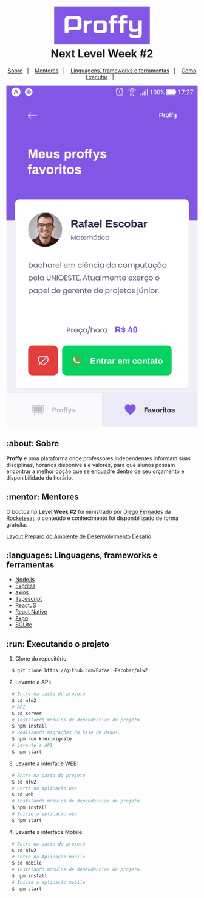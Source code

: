 <h1 align="center">
    <img alt="Proffy" src="print_screen/logo.png" height="100px" />
    <br>Next Level Week #2<br/>
</h1>

<p align="center">
  <a href="#about">Sobre</a>&nbsp;&nbsp;&nbsp;|&nbsp;&nbsp;&nbsp;
  <a href="#mentor">Mentores</a>&nbsp;&nbsp;&nbsp;|&nbsp;&nbsp;&nbsp;
  <a href="#languages">Linguagens, frameworks e ferramentas</a>&nbsp;&nbsp;&nbsp;|&nbsp;&nbsp;&nbsp;
  <a href="#run">Como Executar</a>&nbsp;&nbsp;&nbsp;|&nbsp;&nbsp;&nbsp;
</p>

<p align="center">
  <img alt="design do projeto" width="650px" src="./print_screen/screenshot.jpg" />
<p>

## :about: Sobre

**Proffy** é uma plataforma onde professores independentes informam suas disciplinas, horários disponíveis e valores, para que alunos possam encontrar a melhor opção que se enquadre dentro de seu orçamento e disponibilidade de horário.
  

## :mentor: Mentores
  
O bootcamp **Level Week #2** foi ministrado por [Diego Fernades](https://github.com/diego3g) da [Rocketseat](https://rocketseat.com.br/), o conteúdo e conhecimento foi disponibilizado de forma gratuíta. 

[Layout](https://www.notion.so/Layout-Proffy-3d5f45f54ec54ef9b2103565b7cce4e1)
[Preparo do Ambiente de Desenvolvimento](https://www.notion.so/Configurando-Ambiente-NLW-98a471ad3cb6448284b8ceed31c45767)
[Desafio](https://www.notion.so/Layout-Proffy-3d5f45f54ec54ef9b2103565b7cce4e1)

## :languages: Linguagens, frameworks e ferramentas

-  [Node.js](https://nodejs.org/en/)
-  [Express](https://expressjs.com/)
-  [axios](https://github.com/axios/axios)
-  [Typescript](https://www.typescriptlang.org/)
-  [ReactJS](https://reactjs.org/)
-  [React Native](http://facebook.github.io/react-native/)
-  [Expo](https://expo.io/)
-  [SQLite](https://www.sqlite.org/index.html)

## :run: Executando o projeto

1. Clone do repositório:

```sh
  $ git clone https://github.com/Rafael-Escobar/nlw2
```

2. Levante a API:

```sh
  # Entre na pasta do projeto
  $ cd nlw2
  # API
  $ cd server
  # Instalando módulos de dependências do projeto.
  $ npm install
  # Realizando migrações da base de dados.
  $ npm run knex:migrate
  # Levante a API
  $ npm start
```

3. Levante a interface WEB:
```sh
  # Entre na pasta do projeto
  $ cd nlw2
  # Entre na Aplicação web
  $ cd web
  # Instalando módulos de dependências do projeto.
  $ npm install
  # Inicie a aplicação web
  $ npm start
```

4. Levante a interface Mobile:
```sh
  # Entre na pasta do projeto
  $ cd nlw2
  # Entre na Aplicação mobile
  $ cd mobile
  # Instalando módulos de dependências do projeto.
  $ npm install
  # Inicie a aplicação mobile
  $ npm start
```

